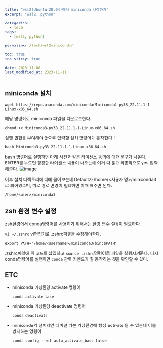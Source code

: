 ```yaml
---
title: "wsl2(Ubuntu 20.04)에서 miniconda 시작하기"
excerpt: "wsl2, python"

categories:
  - tech
tags:
  - [wsl2, python]

permalink: /tech/wsl2miniconda/

toc: true
toc_sticky: true

date: 2023-11-08
last_modified_at: 2023-11-11
---
```


## miniconda 설치

```
wget https://repo.anaconda.com/miniconda/Miniconda3-py38_22.11.1-1-Linux-x86_64.sh
```
해당 명령어로 miniconda 파일을 다운로드한다.
```
chmod +x Miniconda3-py38_22.11.1-1-Linux-x86_64.sh
```
실행 권한을 부여해야 앞으로 입력할 설치 명령어가 동작한다.!

```
bash Miniconda3-py38_22.11.1-1-Linux-x86_64.sh
```
bash 명령어로 실행하면 아래 사진과 같은 라이센스 동의에 대한 문구가 나온다. <br>
ENTER를 누르면 장황한 라이센스 내용이 나오는데 이거 다 읽고 최종적으로 yes 입력해준다.
![image](https://github.com/ChangZero/ChangZero.github.io/assets/97018869/334f6b32-3d43-4193-bf9f-f68e0795d1be)

이후 설치 디렉토리에 대해 물어보는데 Default가 /home/<사용자 명>/miniconda3로 되어있으며, 따로 경로 변경이 필요하면 이때 해주면 된다.
```
/home/<user>/miniconda3
```

## zsh 환경 변수 설정
zsh환경에서 conda명령어를 사용하기 위해서는 환경 변수 설정이 필요하다.

`vi ~/.zshrc` vi편집기로 .zshrc파일을 수정해야한다.
```
export PATH="/home/<username>/miniconda3/bin:$PATH"
```
.zshrc파일에 위 코드를 삽입하고 `source .zshrc`명령어로 파일을 실행시켜준다.
다시 conda명령어를 실행하면 `conda` 관련 커멘드가 잘 동작하는 것을 확인할 수 있다.


## ETC
- miniconda 가상환경 activate 명령어
  ```
  conda activate base
  ```

- miniconda 가상환경 deactivate 명령어
  ```
  conda deactivate
  ```

- miniconda가 설치되면 터미널 기본 가상환경에 항상 activate 될 수 있는데 이를 방지하는 명령어
  ```
  conda config --set auto_activate_base false
  ```
